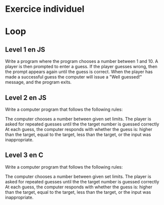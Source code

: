 # Exercice individuel

# Loop


## Level 1 en JS
Write a program where the program chooses a number between 1 and 10.
A player is then prompted to enter a guess. If the player guesses wrong, then the prompt appears again until the guess is correct.
When the player has made a successful guess the computer will issue a "Well guessed!" message, and the program exits.

## Level 2 en JS
Write a computer program that follows the following rules:

The computer chooses a number between given set limits.
The player is asked for repeated guesses until the the target number is guessed correctly
At each guess, the computer responds with whether the guess is:
higher than the target,
equal to the target,
less than the target,   or
the input was inappropriate.

## Level 3 en C
Write a computer program that follows the following rules:

The computer chooses a number between given set limits.
The player is asked for repeated guesses until the the target number is guessed correctly
At each guess, the computer responds with whether the guess is:
higher than the target,
equal to the target,
less than the target,   or
the input was inappropriate.
